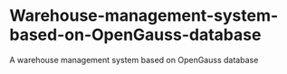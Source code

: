 # Warehouse-management-system-based-on-OpenGauss-database
A warehouse management system based on OpenGauss database
